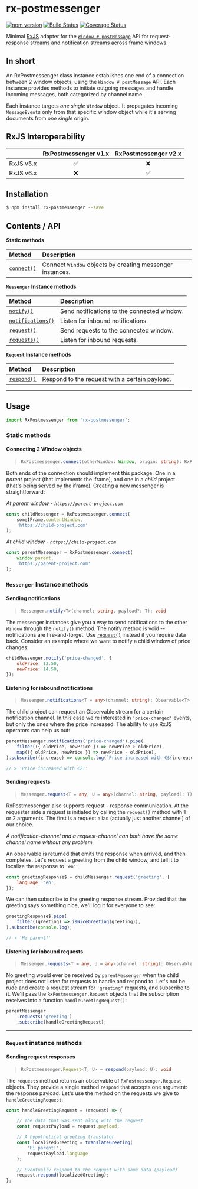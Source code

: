 # rx-postmessenger
[![npm version](https://badge.fury.io/js/rx-postmessenger.svg)](https://badge.fury.io/js/rx-postmessenger)
[![Build Status](https://travis-ci.com/JJWesterkamp/rx-postmessenger.svg?branch=master)](https://travis-ci.com/JJWesterkamp/rx-postmessenger)
[![Coverage Status](https://coveralls.io/repos/github/JJWesterkamp/rx-postmessenger/badge.svg?branch=master)](https://coveralls.io/github/JJWesterkamp/rx-postmessenger?branch=master)

Minimal [RxJS](https://github.com/ReactiveX/RxJS) adapter for the [`Window # postMessage`](https://developer.mozilla.org/en-US/docs/Web/API/Window/postMessage) API for request-response streams and notification streams across frame windows.


## In short

An RxPostmessenger class instance establishes one end of a connection between 2 window objects, using the `Window # postMessage` API. Each instance provides methods to initiate outgoing messages and handle incoming messages, both categorized by channel name.

Each instance targets _one single_ `Window` object. It propagates incoming `MessageEvent`s only from that specific window object while it's serving documents from _one single_ origin.

## RxJS Interoperability

|           	| RxPostmessenger v1.x 	| RxPostmessenger v2.x 	|
|-----------	|:--------------------:	|:--------------------:	|
| RxJS v5.x 	|           ✅          	|           ❌          	|
| RxJS v6.x 	|           ❌          	|           ✅          	|

## Installation

```bash
$ npm install rx-postmessenger --save
```

## Contents / API

**Static methods**

|Method|Description|
|:-|:-|
|[`connect()`](#connecting-2-window-objects)|Connect `Window` objects by creating messenger instances.|

**`Messenger` Instance methods**

|Method|Description|
|:-|:-|
|[`notify()`](#sending-notifications)|Send notifications to the connected window.|
|[`notifications()`](#listening-for-inbound-notifications)|Listen for inbound notifications.|
|[`request()`](#sending-requests)|Send requests to the connected window.|
|[`requests()`](#listening-for-inbound-requests)|Listen for inbound requests.|

**`Request` Instance methods**

|Method|Description|
|:-|:-|
|[`respond()`](#sending-request-responses)|Respond to the request with a certain payload.

---

## Usage

```javascript
import RxPostmessenger from 'rx-postmessenger';
```

### Static methods

#### Connecting 2 Window objects

> ```typescript
> RxPostmessenger.connect(otherWindow: Window, origin: string): RxPostmessenger.Messenger
> ```

Both ends of the connection should implement this package. One in a _parent_ project (that implements the iframe), and one in a _child_ project (that's being served by the iframe). Creating a new messenger is straightforward:

_At parent window - `https://parent-project.com`_

```javascript
const childMessenger = RxPostmessenger.connect(
    someIFrame.contentWindow,
    'https://child-project.com'
);
```

_At child window - `https://child-project.com`_

```javascript
const parentMessenger = RxPostmessenger.connect(
    window.parent,
    'https://parent-project.com'
);
```

### `Messenger` Instance methods

#### Sending notifications
> ```typescript
> Messenger.notify<T>(channel: string, payload?: T): void
> ```

The messenger instances give you a way to send notifications to the other `Window` through the `notify()` method. 
The notify method is void -- notifications are fire-and-forget. 
Use [`request()`](#sending-requests) instead if you require data back.
Consider an example where we want to notify a child window of price changes:

```javascript
childMessenger.notify('price-changed', {
    oldPrice: 12.50,
    newPrice: 14.50,
});
```

#### Listening for inbound notifications
> ```typescript
> Messenger.notifications<T = any>(channel: string): Observable<T>
> ```

The child project can request an Observable stream for a certain notification channel. 
In this case we're interested in `'price-changed'` events, but only the ones where the price increased. 
The ability to use RxJS operators can help us out:

```javascript
parentMessenger.notifications('price-changed').pipe(
    filter(({ oldPrice, newPrice }) => newPrice > oldPrice),
    map(({ oldPrice, newPrice }) => newPrice - oldPrice),
).subscribe((increase) => console.log(`Price increased with €${increase}!`));

// > 'Price increased with €2!'
```

#### Sending requests

> ```typescript
> Messenger.request<T = any, U = any>(channel: string, payload?: T): Observable<U>
> ```

RxPostmessenger also supports request - response communication. 
At the requester side a request is initiated by calling the `request()` method with 1 or 2 arguments. 
The first is a request alias (actually just another channel) of our choice.

_A notification-channel and a request-channel can both have the same channel name without any problem._

An observable is returned that emits the response when arrived, and then completes. 
Let's request a greeting from the child window, and tell it to localize the response to `'en'`:

```javascript
const greetingResponse$ = childMessenger.request('greeting', {
    language: 'en',
});
```

We can then subscribe to the greeting response stream.
Provided that the greeting says something nice, we'll log it for everyone to see:

```javascript
greetingResponse$.pipe(
    filter((greeting) => isNiceGreeting(greeting)),
).subscribe(console.log);

// > 'Hi parent!'
```

#### Listening for inbound requests
> ```typescript
> Messenger.requests<T = any, U = any>(channel: string): Observable<RxPostmessenger.Request<T, U>>
> ```

No greeting would ever be received by `parentMessenger` when the child project does not listen 
for requests to handle and respond to. Let's not be rude and create a request stream for 
`'greeting'` requests, and subscribe to it. We'll pass the `RxPostmessenger.Request` objects 
that the subscription receives into a function `handleGreetingRequest()`:

```javascript
parentMessenger
    .requests('greeting')
    .subscribe(handleGreetingRequest);
```

---

### `Request` instance methods

#### Sending request responses

> ```typescript
> RxPostmessenger.Request<T, U> ~ respond(payload: U): void
> ```

The `requests` method returns an observable of `RxPostmessenger.Request` objects. 
They provide a single method `respond` that accepts one argument: the response payload. 
Let's use the method on the requests we give to `handleGreetingRequest`:

```javascript
const handleGreetingRequest = (request) => {

    // The data that was sent along with the request
    const requestPayload = request.payload;

    // A hypothetical greeting translator
    const localizedGreeting = translateGreeting(
        'Hi parent!',
        requestPayload.language
    );

    // Eventually respond to the request with some data (payload)
    request.respond(localizedGreeting);
};
```

[rxjs-imports]: https://github.com/JJWesterkamp/rx-postmessenger/tree/master/src/vendor/rxjs/index.ts
